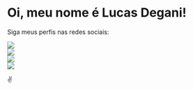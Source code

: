 # Oi, meu nome é Lucas Degani!

Siga meus perfis nas redes sociais:

<div>
  <a href="https://www.linkedin.com/in/lucas-degani/"><target="_blank"><img src="https://img.shields.io/badge/LinkedIn-0077B5?style=for-the-badge&logo=linkedin&logoColor=white" target="blank"></a>
</div>

<div>
  <a href="https://www.instagram.com/lucasdegani_/"><target="_blank"><img src="https://img.shields.io/badge/Instagram-E4405F?style=for-the-badge&logo=instagram&logoColor=white" target="blank"></a>
</div>

<div>
  <a href="https://www.facebook.com/lucasrdegani"><target="_blank"><img src="https://img.shields.io/badge/Facebook-1877F2?style=for-the-badge&logo=facebook&logoColor=white" target="blank"></a>
</div>

<div>
  <a href="https://twitter.com/LucasDegani_"><target="_blank"><img src="https://img.shields.io/badge/Twitter-1DA1F2?style=for-the-badge&logo=twitter&logoColor=white" target="blank"></a>
</div>
  
✌
